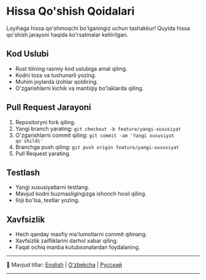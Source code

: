 # Hissa Qo'shish Qoidalari

Loyihaga hissa qo'shmoqchi bo'lganingiz uchun tashakkur! Quyida hissa qo'shish jarayoni haqida ko'rsatmalar keltirilgan.

## Kod Uslubi

- Rust tilining rasmiy kod uslubiga amal qiling.
- Kodni toza va tushunarli yozing.
- Muhim joylarda izohlar qoldiring.
- O'zgarishlarni kichik va mantiqiy bo'laklarda qiling.

## Pull Request Jarayoni

1. Repositoryni fork qiling.
2. Yangi branch yarating: `git checkout -b feature/yangi-xususiyat`
3. O'zgarishlarni commit qiling: `git commit -am 'Yangi xususiyat qo'shildi'`
4. Branchga push qiling: `git push origin feature/yangi-xususiyat`
5. Pull Request yarating.

## Testlash

- Yangi xususiyatlarni testlang.
- Mavjud kodni buzmasligingizga ishonch hosil qiling.
- Iloji bo'lsa, testlar yozing.

## Xavfsizlik

- Hech qanday maxfiy ma'lumotlarni commit qilmang.
- Xavfsizlik zaifliklarini darhol xabar qiling.
- Faqat ochiq manba kutubxonalardan foydalaning.

---

📖 Mavjud tillar: [English](CONTRIBUTING.md) | [Oʻzbekcha](CONTRIBUTING.uz.md) | [Русский](CONTRIBUTING.ru.md)

---
